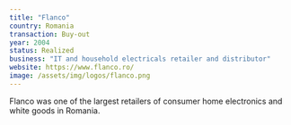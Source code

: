 ```yaml
---
title: "Flanco"
country: Romania
transaction: Buy-out
year: 2004
status: Realized
business: "IT and household electricals retailer and distributor"
website: https://www.flanco.ro/
image: /assets/img/logos/flanco.png
---
```


Flanco was one of the largest retailers of consumer home electronics and white goods in Romania.
